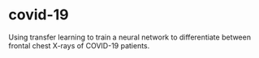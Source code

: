 # covid-19
Using transfer learning to train a neural network to differentiate between frontal chest X-rays of COVID-19 patients.
